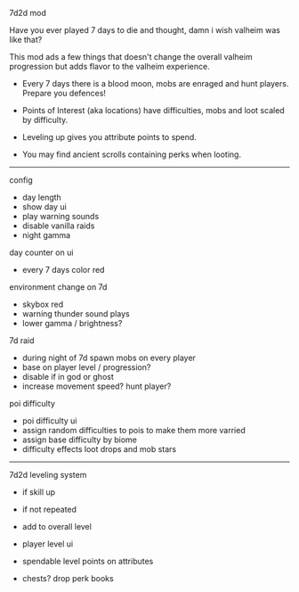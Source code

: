 7d2d mod

Have you ever played 7 days to die and thought, damn i wish valheim was like that? 

This mod ads a few things that doesn't change the overall valheim progression but adds flavor to the valheim experience. 

* Every 7 days there is a blood moon, mobs are enraged and hunt players. Prepare you defences!

* Points of Interest (aka locations) have difficulties, mobs and loot scaled by difficulty.

* Leveling up gives you attribute points to spend.

* You may find ancient scrolls containing perks when looting.

---

config
- day length
- show day ui
- play warning sounds
- disable vanilla raids
- night gamma

day counter on ui
- every 7 days color red

environment change on 7d
- skybox red
- warning thunder sound plays 
- lower gamma / brightness?

7d raid
- during night of 7d spawn mobs on every player
- base on player level / progression?
- disable if in god or ghost
- increase movement speed? hunt player?

poi difficulty
- poi difficulty ui
- assign random difficulties to pois to make them more varried
- assign base difficulty by biome
- difficulty effects loot drops and mob stars

--- 

7d2d leveling system

- if skill up
- if not repeated
- add to overall level

- player level ui
- spendable level points on attributes

- chests? drop perk books

